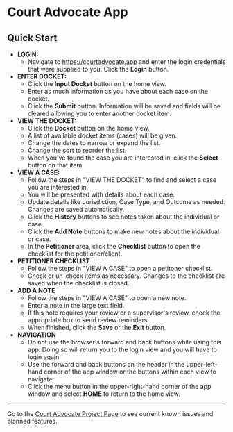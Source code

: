 # Court Advocate App
## Quick Start
* **LOGIN:**
  * Navigate to https://courtadvocate.app and enter the login credentials that were supplied to you. Click the **Login** button.
* **ENTER DOCKET:** 
  * Click the **Input Docket** button on the home view.
  * Enter as much information as you have about each case on the docket.
  * Click the **Submit** button. Information will be saved and fields will be cleared allowing you to enter another docket item.
* **VIEW THE DOCKET:**
  * Click the **Docket** button on the home view.
  * A list of available docket items (cases) will be given.
  * Change the dates to narrow or expand the list.
  * Change the sort to reorder the list.
  * When you've found the case you are interested in, click the **Select** button on that item.
* **VIEW A CASE:**
  * Follow the steps in "VIEW THE DOCKET" to find and select a case you are interested in.
  * You will be presented with details about each case.
  * Update details like Jurisdiction, Case Type, and Outcome as needed. Changes are saved automatically.
  * Click the **History** buttons to see notes taken about the individual or case.
  * Click the **Add Note** buttons to make new notes about the individual or case.
  * In the **Petitioner** area, click the **Checklist** button to open the checklist for the petitioner/client.
* **PETITIONER CHECKLIST**
  * Follow the steps in "VIEW A CASE" to open a petitoner checklist.
  * Check or un-check items as necessary. Changes to the checklist are saved when the checklist is closed.
* **ADD A NOTE**
  * Follow the steps in "VIEW A CASE" to open a new note.
  * Enter a note in the large text field.
  * If this note requires your review or a supervisor's review, check the appropriate box to send review reminders.
  * When finished, click the **Save** or the **Exit** button.
* **NAVIGATION**
  * Do not use the browser's forward and back buttons while using this app. Doing so will return you to the login view and you will have to login again.
  * Use the forward and back buttons on the header in the upper-left-hand corner of the app window or the buttons within each view to navigate.
  * Click the menu button in the upper-right-hand corner of the app window and select **HOME** to return to the home view.
---
Go to the [Court Advocate Project Page](https://github.com/users/poxley/projects/1) to see current known issues and planned features.
